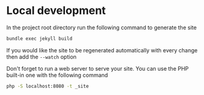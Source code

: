 # Local development

In the project root directory run the following command to generate the site

```bash
bundle exec jekyll build
```

If you would like the site to be regenerated automatically with every change then add the ```--watch``` option

Don't forget to run a web server to serve your site. You can use the PHP built-in one with the following command

```bash
php -S localhost:8080 -t _site
```
